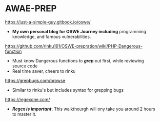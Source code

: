 # AWAE-PREP

https://just-a-simple-guy.gitbook.io/oswe/ 
  - **My own personal blog for OSWE Journey including** programming knowledge, and famous vulnerabilities.

https://github.com/rinku191/OSWE-prepration/wiki/PHP-Dangerous-function
  - Must know Dangerous functions to ***grep*** out first, while reviewing source code
  - Real time saver, cheers to rinku
  
https://grepbugs.com/browse
  - Similar to rinku's but includes syntax for grepping bugs

https://regexone.com/ 
  - ***Regex is important***, This walkthourgh will ony take you around 2 hours to master it. 

